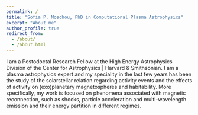 ```yaml
---
permalink: /
title: "Sofia P. Moschou, PhD in Computational Plasma Astrophysics"
excerpt: "About me"
author_profile: true
redirect_from: 
  - /about/
  - /about.html
---
```




I am a Postodoctal Research Fellow at the High Energy Astrophysics Division of the Center for Astrophysics | Harvard & Smithsonian. I am a plasma astrophysics expert and my speciality in the last few years has been the study of the solarstellar
relation regarding activity events and the effects of activity on (exo)planetary magnetospheres and
habitability. More specifically, my work is focused on phenomena associated with magnetic reconnection,
such as shocks, particle acceleration and multi-wavelength emission and their energy partition in different
regimes.

